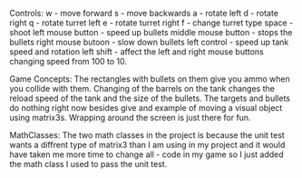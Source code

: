 Controls:
w - move forward
s - move backwards
a - rotate left
d - rotate right
q - rotate turret left
e - rotate turret right
f - change turret type
space - shoot
left mouse button - speed up bullets
middle mouse button - stops the bullets
right mouse butoon - slow down bullets
left control - speed up tank speed and rotation
left shift - affect the left and right mouse buttons changing speed from 100 to 10.

Game Concepts:
The rectangles with bullets on them give you ammo when you collide with them.
Changing of the barrels on the tank changes the reload speed of the tank and the size of the bullets.
The targets and bullets do nothing right now besides give and example of moving a visual object using matrix3s.
Wrapping around the screen is just there for fun.

MathClasses:
The two math classes in the project is because the unit test wants a diffrent type of matrix3 than I am using in my project and it would have taken me more time to change all -
code in my game so I just added the math class I used to pass the unit test.